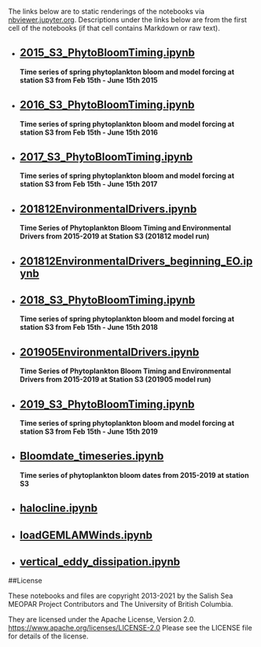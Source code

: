 The links below are to static renderings of the notebooks via
[nbviewer.jupyter.org](https://nbviewer.jupyter.org/).
Descriptions under the links below are from the first cell of the notebooks
(if that cell contains Markdown or raw text).

* ## [2015_S3_PhytoBloomTiming.ipynb](https://nbviewer.jupyter.org/github/SalishSeaCast/Analysis-Aline/blob/main/notebooks/Bloom_Timing/2015_S3_PhytoBloomTiming.ipynb)  
    
    **Time series of spring phytoplankton bloom and model forcing at station S3 from Feb 15th - June 15th 2015**

* ## [2016_S3_PhytoBloomTiming.ipynb](https://nbviewer.jupyter.org/github/SalishSeaCast/Analysis-Aline/blob/main/notebooks/Bloom_Timing/2016_S3_PhytoBloomTiming.ipynb)  
    
    **Time series of spring phytoplankton bloom and model forcing at station S3 from Feb 15th - June 15th 2016**

* ## [2017_S3_PhytoBloomTiming.ipynb](https://nbviewer.jupyter.org/github/SalishSeaCast/Analysis-Aline/blob/main/notebooks/Bloom_Timing/2017_S3_PhytoBloomTiming.ipynb)  
    
    **Time series of spring phytoplankton bloom and model forcing at station S3 from Feb 15th - June 15th 2017**

* ## [201812EnvironmentalDrivers.ipynb](https://nbviewer.jupyter.org/github/SalishSeaCast/Analysis-Aline/blob/main/notebooks/Bloom_Timing/201812EnvironmentalDrivers.ipynb)  
    
    **Time Series of Phytoplankton Bloom Timing and Environmental Drivers from 2015-2019 at Station S3 (201812 model run)**

* ## [201812EnvironmentalDrivers_beginning_EO.ipynb](https://nbviewer.jupyter.org/github/SalishSeaCast/Analysis-Aline/blob/main/notebooks/Bloom_Timing/201812EnvironmentalDrivers_beginning_EO.ipynb)  
    
* ## [2018_S3_PhytoBloomTiming.ipynb](https://nbviewer.jupyter.org/github/SalishSeaCast/Analysis-Aline/blob/main/notebooks/Bloom_Timing/2018_S3_PhytoBloomTiming.ipynb)  
    
    **Time series of spring phytoplankton bloom and model forcing at station S3 from Feb 15th - June 15th 2018**

* ## [201905EnvironmentalDrivers.ipynb](https://nbviewer.jupyter.org/github/SalishSeaCast/Analysis-Aline/blob/main/notebooks/Bloom_Timing/201905EnvironmentalDrivers.ipynb)  
    
    **Time Series of Phytoplankton Bloom Timing and Environmental Drivers from 2015-2019 at Station S3 (201905 model run)**

* ## [2019_S3_PhytoBloomTiming.ipynb](https://nbviewer.jupyter.org/github/SalishSeaCast/Analysis-Aline/blob/main/notebooks/Bloom_Timing/2019_S3_PhytoBloomTiming.ipynb)  
    
    **Time series of spring phytoplankton bloom and model forcing at station S3 from Feb 15th - June 15th 2019**

* ## [Bloomdate_timeseries.ipynb](https://nbviewer.jupyter.org/github/SalishSeaCast/Analysis-Aline/blob/main/notebooks/Bloom_Timing/Bloomdate_timeseries.ipynb)  
    
    **Time series of phytoplankton bloom dates from 2015-2019 at station S3**

* ## [halocline.ipynb](https://nbviewer.jupyter.org/github/SalishSeaCast/Analysis-Aline/blob/main/notebooks/Bloom_Timing/halocline.ipynb)  
    
* ## [loadGEMLAMWinds.ipynb](https://nbviewer.jupyter.org/github/SalishSeaCast/Analysis-Aline/blob/main/notebooks/Bloom_Timing/loadGEMLAMWinds.ipynb)  
    
* ## [vertical_eddy_dissipation.ipynb](https://nbviewer.jupyter.org/github/SalishSeaCast/Analysis-Aline/blob/main/notebooks/Bloom_Timing/vertical_eddy_dissipation.ipynb)  
    

##License

These notebooks and files are copyright 2013-2021
by the Salish Sea MEOPAR Project Contributors
and The University of British Columbia.

They are licensed under the Apache License, Version 2.0.
https://www.apache.org/licenses/LICENSE-2.0
Please see the LICENSE file for details of the license.
